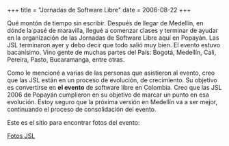 +++
title = "Jornadas de Software Libre"
date = 2006-08-22
+++

Qué montón de tiempo sin escribir. Después de llegar de Medellín, en dónde la pasé de maravilla, llegué a comenzar clases y terminar de ayudar en la organización de las Jornadas de Software Libre aquí en Popayán. Las JSL terminaron ayer y debo decir que todo salió muy bien. El evento estuvo bacanísimo. Vino gente de muchas partes del País: Bogotá, Medellín, Cali, Pereira, Pasto, Bucaramanga, entre otras.

Como le mencioné a varias de las personas que asistieron al evento, creo que las JSL están en un proceso de evolución, de crecimiento. Su objetivo es convertirse en **el evento** de software libre en Colombia. Creo que las JSL 2006 de Popayán cumplieron en su objetivo de marcar un punto en esa evolución. Estoy seguro que la próxima versión en Medellín va a ser mejor, continuando el proceso de consolidación del evento.

Este es el sitio para encontrar fotos del evento:

[Fotos JSL](http://www.el-directorio.org/GaleriaDeFotos)
